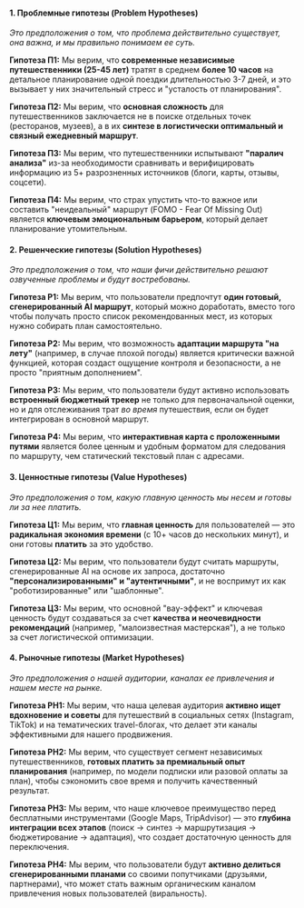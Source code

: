#### **1. Проблемные гипотезы (Problem Hypotheses)**
*Это предположения о том, что проблема действительно существует, она важна, и мы правильно понимаем ее суть.*

**Гипотеза П1:** Мы верим, что **современные независимые путешественники (25-45 лет)** тратят в среднем **более 10 часов** на детальное планирование одной поездки длительностью 3-7 дней, и это вызывает у них значительный стресс и "усталость от планирования".

**Гипотеза П2:** Мы верим, что **основная сложность** для путешественников заключается не в поиске отдельных точек (ресторанов, музеев), а в их **синтезе в логистически оптимальный и связный ежедневный маршрут**.

**Гипотеза П3:** Мы верим, что путешественники испытывают **"паралич анализа"** из-за необходимости сравнивать и верифицировать информацию из 5+ разрозненных источников (блоги, карты, отзывы, соцсети).

**Гипотеза П4:** Мы верим, что страх упустить что-то важное или составить "неидеальный" маршрут (FOMO - Fear Of Missing Out) является **ключевым эмоциональным барьером**, который делает планирование утомительным.

#### **2. Решенческие гипотезы (Solution Hypotheses)**
*Это предположения о том, что наши фичи действительно решают озвученные проблемы и будут востребованы.*

**Гипотеза Р1:** Мы верим, что пользователи предпочтут **один готовый, сгенерированный AI маршрут**, который можно доработать, вместо того чтобы получать просто список рекомендованных мест, из которых нужно собирать план самостоятельно.

**Гипотеза Р2:** Мы верим, что возможность **адаптации маршрута "на лету"** (например, в случае плохой погоды) является критически важной функцией, которая создаст ощущение контроля и безопасности, а не просто "приятным дополнением".

**Гипотеза Р3:** Мы верим, что пользователи будут активно использовать **встроенный бюджетный трекер** не только для первоначальной оценки, но и для отслеживания трат *во время* путешествия, если он будет интегрирован в основной маршрут.

**Гипотеза Р4:** Мы верим, что **интерактивная карта с проложенными путями** является более ценным и удобным форматом для следования по маршруту, чем статический текстовый план с адресами.

#### **3. Ценностные гипотезы (Value Hypotheses)**
*Это предположения о том, какую главную ценность мы несем и готовы ли за нее платить.*

**Гипотеза Ц1:** Мы верим, что **главная ценность** для пользователей — это **радикальная экономия времени** (с 10+ часов до нескольких минут), и они готовы **платить** за это удобство.

**Гипотеза Ц2:** Мы верим, что пользователи будут считать маршруты, сгенерированные AI на основе их запроса, достаточно **"персонализированными" и "аутентичными"**, и не воспримут их как "роботизированные" или "шаблонные".

**Гипотеза Ц3:** Мы верим, что основной "вау-эффект" и ключевая ценность будут создаваться за счет **качества и неочевидности рекомендаций** (например, "малоизвестная мастерская"), а не только за счет логистической оптимизации.

#### **4. Рыночные гипотезы (Market Hypotheses)**
*Это предположения о нашей аудитории, каналах ее привлечения и нашем месте на рынке.*

**Гипотеза РН1:** Мы верим, что наша целевая аудитория **активно ищет вдохновение и советы** для путешествий в социальных сетях (Instagram, TikTok) и на тематических travel-блогах, что делает эти каналы эффективными для нашего продвижения.

**Гипотеза РН2:** Мы верим, что существует сегмент независимых путешественников, **готовых платить за премиальный опыт планирования** (например, по модели подписки или разовой оплаты за план), чтобы сэкономить свое время и получить качественный результат.

**Гипотеза РН3:** Мы верим, что наше ключевое преимущество перед бесплатными инструментами (Google Maps, TripAdvisor) — это **глубина интеграции всех этапов** (поиск -> синтез -> маршрутизация -> бюджетирование -> адаптация), что создает достаточную ценность для переключения.

**Гипотеза РН4:** Мы верим, что пользователи будут **активно делиться сгенерированными планами** со своими попутчиками (друзьями, партнерами), что может стать важным органическим каналом привлечения новых пользователей (виральность).